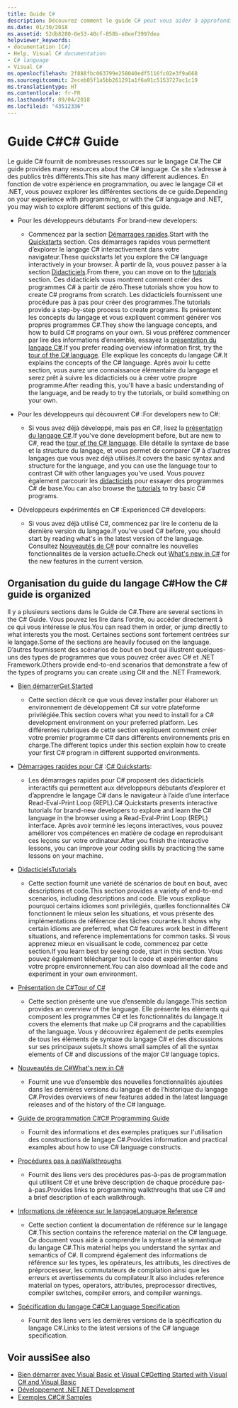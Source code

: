 ```yaml
---
title: Guide C#
description: Découvrez comment le guide C# peut vous aider à approfondir vos connaissances en C#, que vous soyez développeur débutant ou expert chevronné.
ms.date: 01/30/2018
ms.assetid: 52db8280-0e53-40cf-858b-e8eef3997dea
helpviewer_keywords:
- documentation [C#]
- Help, Visual C# documentation
- C# language
- Visual C#
ms.openlocfilehash: 2f888fbc063799e258040edf5116fc02e3f9a668
ms.sourcegitcommit: 2eceb05f1a5bb261291a1f6a91c5153727ac1c19
ms.translationtype: HT
ms.contentlocale: fr-FR
ms.lasthandoff: 09/04/2018
ms.locfileid: "43512336"
---
```

# <a name="c-guide"></a><span data-ttu-id="e2eda-103">Guide C#</span><span class="sxs-lookup"><span data-stu-id="e2eda-103">C# Guide</span></span>

<span data-ttu-id="e2eda-104">Le guide C# fournit de nombreuses ressources sur le langage C#.</span><span class="sxs-lookup"><span data-stu-id="e2eda-104">The C# guide provides many resources about the C# language.</span></span> <span data-ttu-id="e2eda-105">Ce site s’adresse à des publics très différents.</span><span class="sxs-lookup"><span data-stu-id="e2eda-105">This site has many different audiences.</span></span> <span data-ttu-id="e2eda-106">En fonction de votre expérience en programmation, ou avec le langage C# et .NET, vous pouvez explorer les différentes sections de ce guide.</span><span class="sxs-lookup"><span data-stu-id="e2eda-106">Depending on your experience with programming, or with the C# language and .NET, you may wish to explore different sections of this guide.</span></span>

* <span data-ttu-id="e2eda-107">Pour les développeurs débutants :</span><span class="sxs-lookup"><span data-stu-id="e2eda-107">For brand-new developers:</span></span>
  * <span data-ttu-id="e2eda-108">Commencez par la section [Démarrages rapides](quick-starts/index.md).</span><span class="sxs-lookup"><span data-stu-id="e2eda-108">Start with the [Quickstarts](quick-starts/index.md) section.</span></span> <span data-ttu-id="e2eda-109">Ces démarrages rapides vous permettent d’explorer le langage C# interactivement dans votre navigateur.</span><span class="sxs-lookup"><span data-stu-id="e2eda-109">These quickstarts let you explore the C# language interactively in your browser.</span></span> <span data-ttu-id="e2eda-110">À partir de là, vous pouvez passer à la section [Didacticiels](tutorials/index.md).</span><span class="sxs-lookup"><span data-stu-id="e2eda-110">From there, you can move on to the [tutorials](tutorials/index.md) section.</span></span> <span data-ttu-id="e2eda-111">Ces didacticiels vous montrent comment créer des programmes C# à partir de zéro.</span><span class="sxs-lookup"><span data-stu-id="e2eda-111">These tutorials show you how to create C# programs from scratch.</span></span> <span data-ttu-id="e2eda-112">Les didacticiels fournissent une procédure pas à pas pour créer des programmes.</span><span class="sxs-lookup"><span data-stu-id="e2eda-112">The tutorials provide a step-by-step process to create programs.</span></span> <span data-ttu-id="e2eda-113">Ils présentent les concepts du langage et vous expliquent comment générer vos propres programmes C#.</span><span class="sxs-lookup"><span data-stu-id="e2eda-113">They show the language concepts, and how to build C# programs on your own.</span></span> <span data-ttu-id="e2eda-114">Si vous préférez commencer par lire des informations d’ensemble, essayez la [présentation du langage C#](tour-of-csharp/index.md).</span><span class="sxs-lookup"><span data-stu-id="e2eda-114">If you prefer reading overview information first, try the [tour of the C# language](tour-of-csharp/index.md).</span></span> <span data-ttu-id="e2eda-115">Elle explique les concepts du langage C#.</span><span class="sxs-lookup"><span data-stu-id="e2eda-115">It explains the concepts of the C# language.</span></span> <span data-ttu-id="e2eda-116">Après avoir lu cette section, vous aurez une connaissance élémentaire du langage et serez prêt à suivre les didacticiels ou à créer votre propre programme.</span><span class="sxs-lookup"><span data-stu-id="e2eda-116">After reading this, you'll have a basic understanding of the language, and be ready to try the tutorials, or build something on your own.</span></span>

* <span data-ttu-id="e2eda-117">Pour les développeurs qui découvrent C# :</span><span class="sxs-lookup"><span data-stu-id="e2eda-117">For developers new to C#:</span></span>
  * <span data-ttu-id="e2eda-118">Si vous avez déjà développé, mais pas en C#, lisez la [présentation du langage C#](tour-of-csharp/index.md).</span><span class="sxs-lookup"><span data-stu-id="e2eda-118">If you've done development before, but are new to C#, read the [tour of the C# language](tour-of-csharp/index.md).</span></span> <span data-ttu-id="e2eda-119">Elle détaille la syntaxe de base et la structure du langage, et vous permet de comparer C# à d’autres langages que vous avez déjà utilisés.</span><span class="sxs-lookup"><span data-stu-id="e2eda-119">It covers the basic syntax and structure for the language, and you can use the language tour to contrast C# with other languages you've used.</span></span> <span data-ttu-id="e2eda-120">Vous pouvez également parcourir les [didacticiels](tutorials/index.md) pour essayer des programmes C# de base.</span><span class="sxs-lookup"><span data-stu-id="e2eda-120">You can also browse the [tutorials](tutorials/index.md) to try basic C# programs.</span></span>

* <span data-ttu-id="e2eda-121">Développeurs expérimentés en C# :</span><span class="sxs-lookup"><span data-stu-id="e2eda-121">Experienced C# developers:</span></span>
  * <span data-ttu-id="e2eda-122">Si vous avez déjà utilisé C#, commencez par lire le contenu de la dernière version du langage.</span><span class="sxs-lookup"><span data-stu-id="e2eda-122">If you've used C# before, you should start by reading what's in the latest version of the language.</span></span> <span data-ttu-id="e2eda-123">Consultez [Nouveautés de C#](whats-new/index.md) pour connaître les nouvelles fonctionnalités de la version actuelle.</span><span class="sxs-lookup"><span data-stu-id="e2eda-123">Check out [What's new in C#](whats-new/index.md) for the new features in the current version.</span></span>

## <a name="how-the-c-guide-is-organized"></a><span data-ttu-id="e2eda-124">Organisation du guide du langage C#</span><span class="sxs-lookup"><span data-stu-id="e2eda-124">How the C# guide is organized</span></span>

<span data-ttu-id="e2eda-125">Il y a plusieurs sections dans le Guide de C#.</span><span class="sxs-lookup"><span data-stu-id="e2eda-125">There are several sections in the C# Guide.</span></span> <span data-ttu-id="e2eda-126">Vous pouvez les lire dans l’ordre, ou accéder directement à ce qui vous intéresse le plus.</span><span class="sxs-lookup"><span data-stu-id="e2eda-126">You can read them in order, or jump directly to what interests you the most.</span></span> <span data-ttu-id="e2eda-127">Certaines sections sont fortement centrées sur le langage.</span><span class="sxs-lookup"><span data-stu-id="e2eda-127">Some of the sections are heavily focused on the language.</span></span> <span data-ttu-id="e2eda-128">D’autres fournissent des scénarios de bout en bout qui illustrent quelques-uns des types de programmes que vous pouvez créer avec C# et .NET Framework.</span><span class="sxs-lookup"><span data-stu-id="e2eda-128">Others provide end-to-end scenarios that demonstrate a few of the types of programs you can create using C# and the .NET Framework.</span></span>

* [<span data-ttu-id="e2eda-129">Bien démarrer</span><span class="sxs-lookup"><span data-stu-id="e2eda-129">Get Started</span></span>](getting-started/index.md)
  * <span data-ttu-id="e2eda-130">Cette section décrit ce que vous devez installer pour élaborer un environnement de développement C# sur votre plateforme privilégiée.</span><span class="sxs-lookup"><span data-stu-id="e2eda-130">This section covers what you need to install for a C# development environment on your preferred platform.</span></span> <span data-ttu-id="e2eda-131">Les différentes rubriques de cette section expliquent comment créer votre premier programme C# dans différents environnements pris en charge.</span><span class="sxs-lookup"><span data-stu-id="e2eda-131">The different topics under this section explain how to create your first C# program in different supported environments.</span></span>

* <span data-ttu-id="e2eda-132">[Démarrages rapides pour C#](quick-starts/index.md) :</span><span class="sxs-lookup"><span data-stu-id="e2eda-132">[C# Quickstarts](quick-starts/index.md):</span></span>
  * <span data-ttu-id="e2eda-133">Les démarrages rapides pour C# proposent des didacticiels interactifs qui permettent aux développeurs débutants d’explorer et d’apprendre le langage C# dans le navigateur à l’aide d’une interface Read-Eval-Print Loop (REPL).</span><span class="sxs-lookup"><span data-stu-id="e2eda-133">C# Quickstarts presents interactive tutorials for brand-new developers to explore and learn the C# language in the browser using a Read-Eval-Print Loop (REPL) interface.</span></span> <span data-ttu-id="e2eda-134">Après avoir terminé les leçons interactives, vous pouvez améliorer vos compétences en matière de codage en reproduisant ces leçons sur votre ordinateur.</span><span class="sxs-lookup"><span data-stu-id="e2eda-134">After you finish the interactive lessons, you can improve your coding skills by practicing the same lessons on your machine.</span></span>

* [<span data-ttu-id="e2eda-135">Didacticiels</span><span class="sxs-lookup"><span data-stu-id="e2eda-135">Tutorials</span></span>](tutorials/index.md)
  * <span data-ttu-id="e2eda-136">Cette section fournit une variété de scénarios de bout en bout, avec descriptions et code.</span><span class="sxs-lookup"><span data-stu-id="e2eda-136">This section provides a variety of end-to-end scenarios, including descriptions and code.</span></span> <span data-ttu-id="e2eda-137">Elle vous explique pourquoi certains idiomes sont privilégiés, quelles fonctionnalités C# fonctionnent le mieux selon les situations, et vous présente des implémentations de référence des tâches courantes.</span><span class="sxs-lookup"><span data-stu-id="e2eda-137">It shows why certain idioms are preferred, what C# features work best in different situations, and reference implementations for common tasks.</span></span> <span data-ttu-id="e2eda-138">Si vous apprenez mieux en visualisant le code, commencez par cette section.</span><span class="sxs-lookup"><span data-stu-id="e2eda-138">If you learn best by seeing code, start in this section.</span></span> <span data-ttu-id="e2eda-139">Vous pouvez également télécharger tout le code et expérimenter dans votre propre environnement.</span><span class="sxs-lookup"><span data-stu-id="e2eda-139">You can also download all the code and experiment in your own environment.</span></span>

* [<span data-ttu-id="e2eda-140">Présentation de C#</span><span class="sxs-lookup"><span data-stu-id="e2eda-140">Tour of C#</span></span>](tour-of-csharp/index.md)
  * <span data-ttu-id="e2eda-141">Cette section présente une vue d’ensemble du langage.</span><span class="sxs-lookup"><span data-stu-id="e2eda-141">This section provides an overview of the language.</span></span> <span data-ttu-id="e2eda-142">Elle présente les éléments qui composent les programmes C# et les fonctionnalités du langage.</span><span class="sxs-lookup"><span data-stu-id="e2eda-142">It covers the elements that make up C# programs and the capabilities of the language.</span></span> <span data-ttu-id="e2eda-143">Vous y découvrirez également de petits exemples de tous les éléments de syntaxe du langage C# et des discussions sur ses principaux sujets.</span><span class="sxs-lookup"><span data-stu-id="e2eda-143">It shows small samples of all the syntax elements of C# and discussions of the major C# language topics.</span></span>

* [<span data-ttu-id="e2eda-144">Nouveautés de C#</span><span class="sxs-lookup"><span data-stu-id="e2eda-144">What's new in C#</span></span>](whats-new/index.md)
  * <span data-ttu-id="e2eda-145">Fournit une vue d’ensemble des nouvelles fonctionnalités ajoutées dans les dernières versions du langage et de l’historique du langage C#.</span><span class="sxs-lookup"><span data-stu-id="e2eda-145">Provides overviews of new features added in the latest language releases and of the history of the C# language.</span></span>

<!--
* [.NET Compiler Platform SDK](roslyn-sdk/index.md)
  * The .NET Compiler Platform SDK enables you to write components that analyze code, and suggest or make improvements to that code. In this section, you'll learn how the APIs are organized, and how you can create code that enables rules and practices for your team. You'll also see samples, end-to-end scenarios, and links to other libraries with more examples using these APIs.
-->

* [<span data-ttu-id="e2eda-146">Guide de programmation C#</span><span class="sxs-lookup"><span data-stu-id="e2eda-146">C# Programming Guide</span></span>](../csharp/programming-guide/index.md)
  * <span data-ttu-id="e2eda-147">Fournit des informations et des exemples pratiques sur l'utilisation des constructions de langage C#.</span><span class="sxs-lookup"><span data-stu-id="e2eda-147">Provides information and practical examples about how to use C# language constructs.</span></span>

* [<span data-ttu-id="e2eda-148">Procédures pas à pas</span><span class="sxs-lookup"><span data-stu-id="e2eda-148">Walkthroughs</span></span>](../csharp/walkthroughs.md)
  * <span data-ttu-id="e2eda-149">Fournit des liens vers des procédures pas-à-pas de programmation qui utilisent C# et une brève description de chaque procédure pas-à-pas.</span><span class="sxs-lookup"><span data-stu-id="e2eda-149">Provides links to programming walkthroughs that use C# and a brief description of each walkthrough.</span></span>

* [<span data-ttu-id="e2eda-150">Informations de référence sur le langage</span><span class="sxs-lookup"><span data-stu-id="e2eda-150">Language Reference</span></span>](language-reference/index.md)
  * <span data-ttu-id="e2eda-151">Cette section contient la documentation de référence sur le langage C#.</span><span class="sxs-lookup"><span data-stu-id="e2eda-151">This section contains the reference material on the C# language.</span></span> <span data-ttu-id="e2eda-152">Ce document vous aide à comprendre la syntaxe et la sémantique du langage C#.</span><span class="sxs-lookup"><span data-stu-id="e2eda-152">This material helps you understand the syntax and semantics of C#.</span></span> <span data-ttu-id="e2eda-153">Il comprend également des informations de référence sur les types, les opérateurs, les attributs, les directives de préprocesseur, les commutateurs de compilation ainsi que les erreurs et avertissements du compilateur.</span><span class="sxs-lookup"><span data-stu-id="e2eda-153">It also includes reference material on types, operators, attributes, preprocessor directives, compiler switches, compiler errors, and compiler warnings.</span></span>

* [<span data-ttu-id="e2eda-154">Spécification du langage C#</span><span class="sxs-lookup"><span data-stu-id="e2eda-154">C# Language Specification</span></span>](../csharp/language-reference/language-specification/index.md)
  * <span data-ttu-id="e2eda-155">Fournit des liens vers les dernières versions de la spécification du langage C#.</span><span class="sxs-lookup"><span data-stu-id="e2eda-155">Links to the latest versions of the C# language specification.</span></span>

## <a name="see-also"></a><span data-ttu-id="e2eda-156">Voir aussi</span><span class="sxs-lookup"><span data-stu-id="e2eda-156">See also</span></span>

* [<span data-ttu-id="e2eda-157">Bien démarrer avec Visual Basic et Visual C#</span><span class="sxs-lookup"><span data-stu-id="e2eda-157">Getting Started with Visual C# and Visual Basic</span></span>](/visualstudio/ide/getting-started-with-visual-csharp-and-visual-basic)  
* [<span data-ttu-id="e2eda-158">Développement .NET</span><span class="sxs-lookup"><span data-stu-id="e2eda-158">.NET Development</span></span>](https://msdn.microsoft.com/library/ff361664)  
* [<span data-ttu-id="e2eda-159">Exemples C#</span><span class="sxs-lookup"><span data-stu-id="e2eda-159">C# Samples</span></span>](https://code.msdn.microsoft.com/site/search?f%5B0%5D.Type=ProgrammingLanguage&f%5B0%5D.Value=C%23&f%5B0%5D.Text=C%23)  
